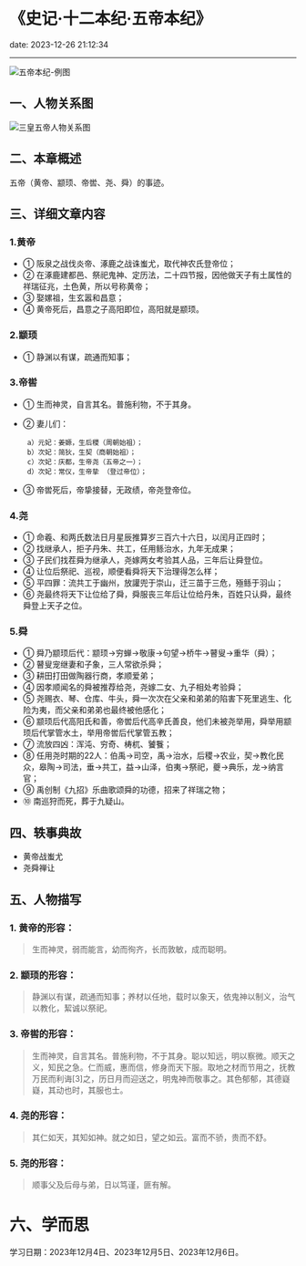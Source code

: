 # 《史记·十二本纪·五帝本纪》
date: 2023-12-26 21:12:34

---

![五帝本纪-例图](https://s11.ax1x.com/2023/12/26/pibfQzR.png)

## 一、人物关系图

![三皇五帝人物关系图](https://s11.ax1x.com/2023/12/26/pibgng0.png)

## 二、本章概述

五帝（黄帝、颛顼、帝喾、尧、舜）的事迹。

## 三、详细文章内容

### 1.黄帝

- ① 阪泉之战伐炎帝、涿鹿之战诛蚩尤，取代神农氏登帝位；
- ② 在涿鹿建都邑、祭祀鬼神、定历法，二十四节报，因他做天子有土属性的祥瑞征兆，土色黄，所以号称黄帝；
- ③ 娶嫘祖，生玄嚣和昌意；
- ④ 黄帝死后，昌意之子高阳即位，高阳就是颛顼。

### 2.颛顼

- ① 静渊以有谋，疏通而知事；

### 3.帝喾

- ① 生而神灵，自言其名。普施利物，不于其身。
- ② 妻儿们：

       a）元妃：姜嫄，生后稷（周朝始祖）；
       b）次妃：简狄，生契（商朝始祖）；
       c）次妃：庆都，生帝尧（五帝之一）；
       d）次妃：常仪，生帝挚 （登过帝位）；

- ③ 帝喾死后，帝挚接替，无政绩，帝尧登帝位。

### 4.尧
- ① 命羲、和两氏数法日月星辰推算岁三百六十六日，以闰月正四时；
- ② 找继承人，拒子丹朱、共工，任用鲧治水，九年无成果；
- ③ 子民们找茬舜为继承人，尧嫁两女考验其人品，三年后让舜登位。
- ④ 让位后祭祀、巡视，顺便看舜将天下治理得怎么样；
- ⑤ 平四罪：流共工于幽州，放讙兜于崇山，迁三苗于三危，殛鲧于羽山；
- ⑥ 尧最终将天下让位给了舜，舜服丧三年后让位给丹朱，百姓只认舜，最终舜登上天子之位。

### 5.舜
- ① 舜乃颛顼后代：颛顼→穷蝉→敬康→句望→桥牛→瞽叟→重华（舜）；
- ② 瞽叟宠继妻和子象，三人常欲杀舜；
- ③ 耕田打田做陶器行商，孝顺爱弟；
- ④ 因孝顺闻名的舜被推荐给尧，尧嫁二女、九子相处考验舜；
- ⑤ 尧赐衣、琴、仓库、牛头，舜一次次在父亲和弟弟的陷害下死里逃生、化险为夷，而父亲和弟弟也最终被他感化；
- ⑥ 颛顼后代高阳氏和善，帝喾后代高辛氏善良，他们未被尧举用，舜举用颛顼后代掌管水土，举用帝喾后代掌管五教；
- ⑦ 流放四凶：浑沌、穷奇、梼杌、饕餮；
- ⑧ 任用尧时期的22人：伯禹→司空，禹→治水，后稷→农业，契→教化民众，皋陶→司法，垂→共工，益→山泽，伯夷→祭祀，夔→典乐，龙→纳言官；
- ⑨ 禹创制《九招》乐曲歌颂舜的功德，招来了祥瑞之物；
- ⑩ 南巡狩而死，葬于九疑山。

## 四、轶事典故

- 黄帝战蚩尤
- 尧舜禅让

## 五、人物描写

### 1. 黄帝的形容：
> 生而神灵，弱而能言，幼而徇齐，长而敦敏，成而聪明。

### 2. 颛顼的形容：
> 静渊以有谋，疏通而知事；养材以任地，载时以象天，依鬼神以制义，治气以教化，絜诚以祭祀。

### 3. 帝喾的形容：
> 生而神灵，自言其名。普施利物，不于其身。聪以知远，明以察微。顺天之义，知民之急。仁而威，惠而信，修身而天下服。取地之材而节用之，抚教万民而利诲[3]之，历日月而迎送之，明鬼神而敬事之。其色郁郁，其德嶷嶷，其动也时，其服也士。

### 4. 尧的形容：
> 其仁如天，其知如神。就之如日，望之如云。富而不骄，贵而不舒。

### 5. 尧的形容：
> 顺事父及后母与弟，日以笃谨，匪有解。

# 六、学而思

学习日期：2023年12月4日、2023年12月5日、2023年12月6日。